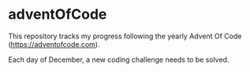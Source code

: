 # adventOfCode

This repository tracks my progress following the yearly Advent Of Code (https://adventofcode.com).

Each day of December, a new coding challenge needs to be solved.